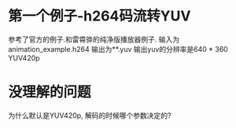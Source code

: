 # 第一个例子-h264码流转YUV
 参考了官方的例子.和雷霄骅的纯净版播放器例子.
 输入为animation_example.h264 输出为**.yuv
 输出yuv的分辨率是640 * 360 YUV420p
# 没理解的问题
为什么默认是YUV420p, 解码的时候哪个参数决定的?
